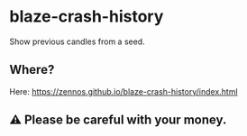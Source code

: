 # blaze-crash-history
Show previous candles from a seed.

## Where?
Here: https://zennos.github.io/blaze-crash-history/index.html


## ⚠ Please be careful with your money.

